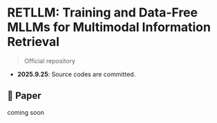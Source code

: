 # RETLLM: Training and Data-Free MLLMs for Multimodal Information Retrieval

> Official repository

- **2025.9.25**: Source codes are committed.

## 📄 Paper
coming soon
